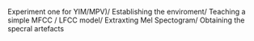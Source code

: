 Experiment one for YIM/MPV)/
Establishing the enviroment/
Teaching a simple MFCC / LFCC model/
Extraxting Mel Spectogram/
Obtaining the specral artefacts
